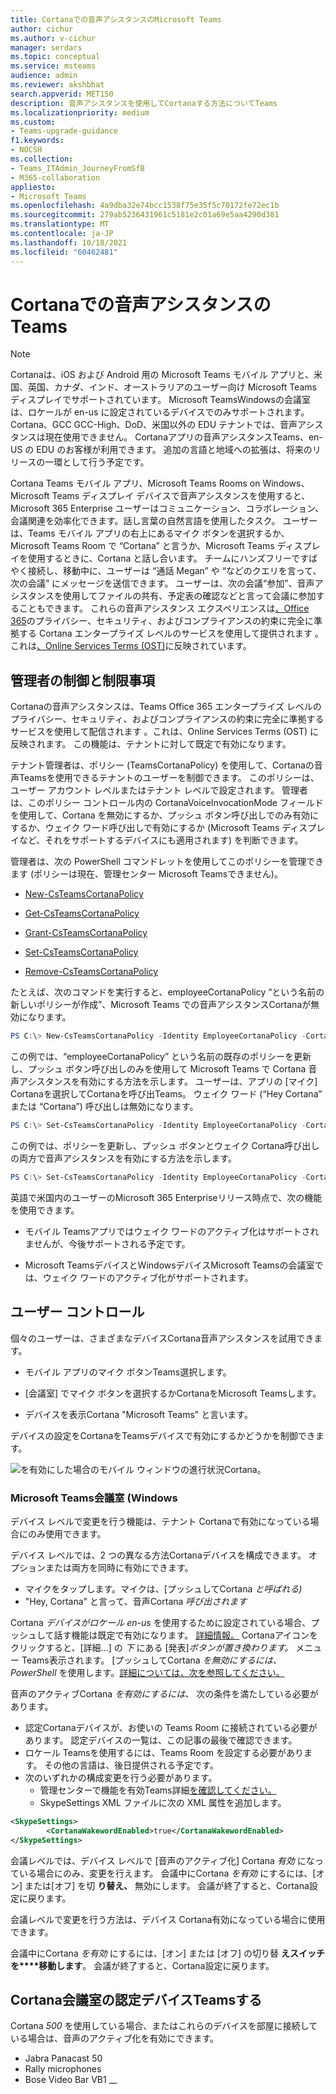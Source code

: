 ```yaml
---
title: Cortanaでの音声アシスタンスのMicrosoft Teams
author: cichur
ms.author: v-cichur
manager: serdars
ms.topic: conceptual
ms.service: msteams
audience: admin
ms.reviewer: akshbhat
search.appverid: MET150
description: 音声アシスタンスを使用してCortanaする方法についてTeams
ms.localizationpriority: medium
ms.custom:
- Teams-upgrade-guidance
f1.keywords:
- NOCSH
ms.collection:
- Teams_ITAdmin_JourneyFromSfB
- M365-collaboration
appliesto:
- Microsoft Teams
ms.openlocfilehash: 4a9dba32e74bcc1538f75e35f5c70172fe72ec1b
ms.sourcegitcommit: 279ab5236431961c5181e2c01a69e5aa4290d381
ms.translationtype: MT
ms.contentlocale: ja-JP
ms.lasthandoff: 10/18/2021
ms.locfileid: "60462481"
---
```

# <a name="cortana-voice-assistance-in-teams"></a>Cortanaでの音声アシスタンスのTeams

> [!Note]
> Cortanaは、iOS および Android 用の Microsoft Teams モバイル アプリと、米国、英国、カナダ、インド、オーストラリアのユーザー向け Microsoft Teams ディスプレイでサポートされています。 Microsoft TeamsWindowsの会議室は、ロケールが en-us に設定されているデバイスでのみサポートされます。 Cortana、GCC GCC-High、DoD、米国以外の EDU テナントでは、音声アシスタンスは現在使用できません。 Cortanaアプリの音声アシスタンスTeams、en-US の EDU のお客様が利用できます。 追加の言語と地域への拡張は、将来のリリースの一環として行う予定です。


Cortana Teams モバイル アプリ、Microsoft Teams Rooms on Windows、Microsoft Teams ディスプレイ デバイスで音声アシスタンスを使用すると、Microsoft 365 Enterprise ユーザーはコミュニケーション、コラボレーション、会議関連を効率化できます。話し言葉の自然言語を使用したタスク。 ユーザーは、Teams モバイル アプリの右上にあるマイク ボタンを選択するか、Microsoft Teams Room で &#8220;Cortana&#8221; と言うか、Microsoft Teams ディスプレイを使用するときに、Cortana と話し合います。 チームにハンズフリーですばやく接続し、移動中に、ユーザーは &#8220;通話 Megan&#8221; や &#8220;などのクエリを言って、次の会議&#8221; にメッセージを送信できます。 ユーザーは、次の会議&#8220;参加&#8221;、音声アシスタンスを使用してファイルの共有、予定表の確認などと言って会議に参加することもできます。 これらの音声アシスタンス エクスペリエンスは[、Office 365](/microsoft-365/admin/misc/cortana-integration?view=o365-worldwide)のプライバシー、セキュリティ、およびコンプライアンスの約束に完全に準拠する Cortana エンタープライズ レベルのサービスを使用して提供されます 。これは[、Online Services Terms (OST)](https://www.microsoft.com/licensing/product-licensing/products?rtc=1)に反映されています。

## <a name="admin-control-and-limitations"></a>管理者の制御と制限事項

Cortanaの音声アシスタンスは、Teams Office 365 エンタープライズ レベルのプライバシー、セキュリティ、およびコンプライアンスの約束に完全に準拠するサービスを使用して配信されます 。これは、Online Services Terms (OST) に反映されます。 この機能は、テナントに対して既定で有効になります。

テナント管理者は、ポリシー (TeamsCortanaPolicy) を使用して、Cortanaの音声Teamsを使用できるテナントのユーザーを制御できます。 このポリシーは、ユーザー アカウント レベルまたはテナント レベルで設定されます。 管理者は、このポリシー コントロール内の CortanaVoiceInvocationMode フィールドを使用して、Cortana を無効にするか、プッシュ ボタン呼び出しでのみ有効にするか、ウェイク ワード呼び出しで有効にするか (Microsoft Teams ディスプレイなど、それをサポートするデバイスにも適用されます) を判断できます。

管理者は、次の PowerShell コマンドレットを使用してこのポリシーを管理できます (ポリシーは現在、管理センター Microsoft Teamsできません)。

- [New-CsTeamsCortanaPolicy](/powershell/module/skype/New-CsTeamsCortanaPolicy)

- [Get-CsTeamsCortanaPolicy](/powershell/module/skype/Get-CsTeamsCortanaPolicy)

- [Grant-CsTeamsCortanaPolicy](/powershell/module/skype/Grant-CsTeamsCortanaPolicy)

- [Set-CsTeamsCortanaPolicy](/powershell/module/skype/Set-CsTeamsCortanaPolicy)

- [Remove-CsTeamsCortanaPolicy](/powershell/module/skype/Remove-CsTeamsCortanaPolicy)

たとえば、次のコマンドを実行すると、employeeCortanaPolicy &#8220;という名前の新しいポリシーが作成&#8221;、Microsoft Teams での音声アシスタンスCortanaが無効になります。  

```PowerShell
PS C:\> New-CsTeamsCortanaPolicy -Identity EmployeeCortanaPolicy -CortanaVoiceInvocationMode Disabled
```

この例では、&#8220;employeeCortanaPolicy&#8221; という名前の既存のポリシーを更新し、プッシュ ボタン呼び出しのみを使用して Microsoft Teams で Cortana 音声アシスタンスを有効にする方法を示します。 ユーザーは、アプリの [マイク] Cortanaを選択してCortanaを呼び出Teams。 ウェイク ワード (&#8220;Hey Cortana&#8221; または &#8220;Cortana&#8221;) 呼び出しは無効になります。  

```PowerShell
PS C:\> Set-CsTeamsCortanaPolicy -Identity EmployeeCortanaPolicy -CortanaVoiceInvocationMode PushToTalkUserOverride
```

この例では、ポリシーを更新し、プッシュ ボタンとウェイク Cortana呼び出しの両方で音声アシスタンスを有効にする方法を示します。

```PowerShell
PS C:\> Set-CsTeamsCortanaPolicy -Identity EmployeeCortanaPolicy -CortanaVoiceInvocationMode WakeWordPushToTalkUserOverride
```

英語で米国内のユーザーのMicrosoft 365 Enterpriseリリース時点で、次の機能を使用できます。

- モバイル Teamsアプリではウェイク ワードのアクティブ化はサポートされませんが、今後サポートされる予定です。  

- Microsoft TeamsデバイスとWindowsデバイスMicrosoft Teamsの会議室では、ウェイク ワードのアクティブ化がサポートされます。

## <a name="user-control"></a>ユーザー コントロール

個々のユーザーは、さまざまなデバイスCortana音声アシスタンスを試用できます。

- モバイル アプリのマイク ボタンTeams選択します。

- [会議室] でマイク ボタンを選択するかCortanaをMicrosoft Teamsします。

- デバイスを表示Cortana "Microsoft Teams" と言います。

デバイスの設定をCortanaをTeamsデバイスで有効にするかどうかを制御できます。

![を有効にした場合のモバイル ウィンドウの進行状況Cortana。](media/cortana-mobile-sequence.png)

### <a name="microsoft-teams-rooms-on-windows"></a>Microsoft Teams会議室 (Windows

デバイス レベルで変更を行う機能は、テナント Cortanaで有効になっている場合にのみ使用できます。 

デバイス レベルでは、2 つの異なる方法Cortanaデバイスを構成できます。 オプションまたは両方を同時に有効にできます。 
- マイクをタップします。マイクは、[プッシュしてCortana _と呼ばれる)_
- "Hey, Cortana" と言って、音声Cortana _呼び出されます_

Cortana _デバイスがロケール en-us_ を使用するために設定されている場合、プッシュして話す機能は既定で有効になります。 [詳細情報。](/MicrosoftTeams/rooms/console#to-apply-your-desired-language)  Cortanaアイコンをクリックすると、[詳細...] の _下_ にある [発表]_ボタンが置き換わります。_ メニュー Teams表示されます。 [プッシュしてCortana _を無効にするには、PowerShell_ を使用します。[詳細については、次を参照してください。](/powershell/module/skype/new-csteamscortanapolicy?view=skype-ps#example-1)

音声のアクティブCortana _を有効にするには、_ 次の条件を満たしている必要があります。
- 認定Cortanaデバイスが、お使いの Teams Room に接続されている必要があります。 認定デバイスの一覧は、この記事の最後で確認できます。
- ロケール Teamsを使用するには、Teams Room を設定する必要があります。 その他の言語は、後日提供される予定です。
- 次のいずれかの構成変更を行う必要があります。
  - 管理センターで機能を有効Teams詳細[を確認してください。](/microsoftteams/rooms/rooms-manage)
  - SkypeSettings XML ファイルに次の XML 属性を追加します。
```xml
<SkypeSettings>  
        <CortanaWakewordEnabled>true</CortanaWakewordEnabled>  
</SkypeSettings> 
```
会議レベルでは、デバイス レベルで [音声のアクティブ化] Cortana _有効_ になっている場合にのみ、変更を行えます。  会議中にCortana _を有効_ にするには、[オン] または[オフ] を切 **り替え、** 無効にします。 会議が終了すると、Cortana設定に戻ります。


会議レベルで変更を行う方法は、デバイス Cortana有効になっている場合に使用できます。

会議中にCortana _を有効_ にするには、[オン] または [オフ] の切り替 **えスイッチを****移動します**。 会議が終了すると、Cortana設定に戻ります。


## <a name="cortana-certified-devices-for-teams-rooms"></a>Cortana会議室の認定デバイスTeamsする
Cortana _500_ を使用している場合、またはこれらのデバイスを部屋に接続している場合は、音声のアクティブ化を有効にできます。
- Jabra Panacast 50 
- Rally microphones
- Bose Video Bar VB1 __
